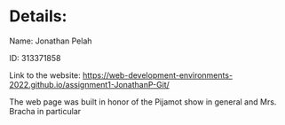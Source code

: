 
# Details:

Name: Jonathan Pelah

ID: 313371858

Link to the website: https://web-development-environments-2022.github.io/assignment1-JonathanP-Git/

The web page was built in honor of the Pijamot show in general and Mrs. Bracha in particular

